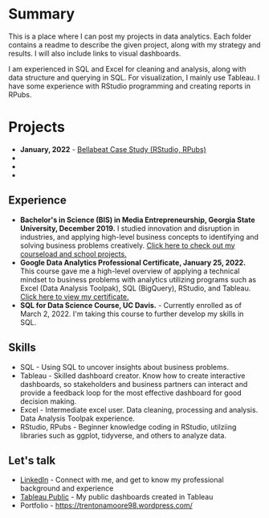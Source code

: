 # Summary

This is a place where I can post my projects in data analytics. Each folder contains a readme to describe the given project, along with my strategy and results. I will also include links to visual dashboards.

I am experienced in SQL and Excel for cleaning and analysis, along with data structure and querying in SQL.
For visualization, I mainly use Tableau. I have some experience with RStudio programming and creating reports in RPubs. 

# Projects
* **January, 2022** - [Bellabeat Case Study (RStudio, RPubs)](https://rpubs.com/TrentonAMoore98/857262)
*
*
*



## Experience
* **Bachelor's in Science (BIS) in Media Entrepreneurship, Georgia State University, December 2019.** I studied innovation and disruption in industries, and applying high-level business concepts to identifying and solving business problems creatively. [Click here to check out my courseload and school projects.](https://wordpress.com/page/trentonamoore98.wordpress.com/235)
* **Google Data Analytics Professional Certificate, January 25, 2022.** This course gave me a high-level overview of applying a technical mindset to business problems with analytics utilizing programs such as Excel (Data Analysis Toolpak), SQL (BigQuery), RStudio, and Tableau. [Click here to view my certificate.](https://trentonamoore98.wordpress.com/google-data-analytics-certificate-learning-log-trenton-moore/)
* **SQL for Data Science Course, UC Davis.** - Currently enrolled as of March 2, 2022. I'm taking this course to further develop my skills in SQL. 


## Skills

* SQL - Using SQL to uncover insights about business problems.
* Tableau - Skilled dashboard creator. Know how to create interactive dashboards, so stakeholders and business partners can interact and provide a feedback loop for the most effective dashboard for good decision making.
* Excel - Intermediate excel user. Data cleaning, processing and analysis. Data Analysis Toolpak experience. 
* RStudio, RPubs - Beginner knowledge coding in RStudio, utilziing libraries such as ggplot, tidyverse, and others to analyze data. 


## Let's talk

* [LinkedIn](https://www.linkedin.com/in/tmtrentmoore/) - Connect with me, and get to know my professional background and experience
* [Tableau Public](https://public.tableau.com/profile/trenton.moore4482#!/?newProfile=&activeTab=0) - My public dashboards created in Tableau
* Portfolio - https://trentonamoore98.wordpress.com/
